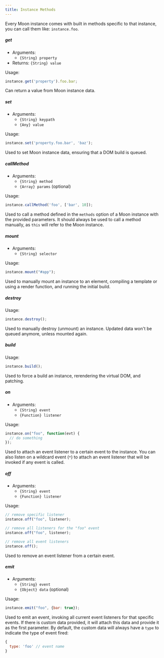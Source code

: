 ```yaml
---
title: Instance Methods
---
```


Every Moon instance comes with built in methods specific to that instance, you can call them like: `instance.foo`.

##### **get**

- Arguments:
  - `{String} property`
- Returns: `{String} value`

Usage:
```js
instance.get('property').foo.bar;
```

Can return a value from Moon instance data.

##### **set**

- Arguments:
  - `{String} keypath`
  - `{Any} value`

Usage:
```js
instance.set('property.foo.bar', 'baz');
```

Used to set Moon instance data, ensuring that a DOM build is queued.

##### **callMethod**

- Arguments:
  - `{String} method`
  - `{Array} params` (optional)

Usage:
```js
instance.callMethod('foo', ['bar', 10]);
```

Used to call a method defined in the `methods` option of a Moon instance with the provided parameters. It should always be used to call a method manually, as `this` will refer to the Moon instance.

##### **mount**

- Arguments:
  - `{String} selector`

Usage:
```js
instance.mount("#app");
```

Used to manually mount an instance to an element, compiling a template or using a render function, and running the initial build.

##### **destroy**

Usage:
```js
instance.destroy();
```

Used to manually destroy (unmount) an instance. Updated data won't be queued anymore, unless mounted again.

##### **build**

Usage:
```js
instance.build();
```

Used to force a build an instance, rerendering the virtual DOM, and patching.

##### **on**

- Arguments:
  - `{String} event`
  - `{Function} listener`

Usage:
```js
instance.on("foo", function(evt) {
  // do something
});
```

Used to attach an event listener to a certain event to the instance. You can also listen on a wildcard event (`*`) to attach an event listener that will be invoked if any event is called.

##### **off**

- Arguments:
  - `{String} event`
  - `{Function} listener`

Usage:
```js
// remove specific listener
instance.off("foo", listener);

// remove all listeners for the "foo" event
instance.off("foo", listener);

// remove all event listeners
instance.off();
```

Used to remove an event listener from a certain event.

##### **emit**

- Arguments:
  - `{String} event`
  - `{Object} data` (optional)

Usage:
```js
instance.emit("foo", {bar: true});
```

Used to emit an event, invoking all current event listeners for that specific events. If there is custom data provided, it will attach this data and provide it as the first parameter. By default, the custom data will always have a `type` to indicate the type of event fired:

```js
{
  type: 'foo' // event name
}
```
